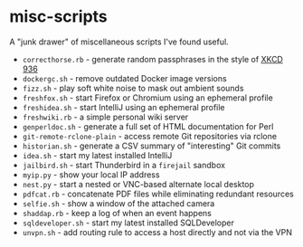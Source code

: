 # misc-scripts

A "junk drawer" of miscellaneous scripts I've found useful.

- `correcthorse.rb` - generate random passphrases in the style of [XKCD 936](https://xkcd.com/936/)
- `dockergc.sh` - remove outdated Docker image versions
- `fizz.sh` - play soft white noise to mask out ambient sounds
- `freshfox.sh` - start Firefox or Chromium using an ephemeral profile
- `freshidea.sh` - start IntelliJ using an ephemeral profile
- `freshwiki.rb` - a simple personal wiki server
- `genperldoc.sh` - generate a full set of HTML documentation for Perl
- `git-remote-rclone-plain` - access remote Git repositories via rclone
- `historian.sh` - generate a CSV summary of "interesting" Git commits
- `idea.sh` - start my latest installed IntelliJ
- `jailbird.sh` - start Thunderbird in a `firejail` sandbox
- `myip.py` - show your local IP address
- `nest.py` - start a nested or VNC-based alternate local desktop
- `pdfcat.rb` - concatenate PDF files while eliminating redundant resources
- `selfie.sh` - show a window of the attached camera
- `shaddap.rb` - keep a log of when an event happens
- `sqldeveloper.sh` - start my latest installed SQLDeveloper
- `unvpn.sh` - add routing rule to access a host directly and not via the VPN 

